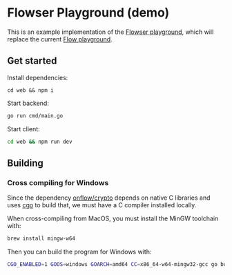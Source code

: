 # Flowser Playground (demo)

This is an example implementation of the [Flowser playground](https://github.com/onflow/developer-grants/issues/260), which will replace the current [Flow playground](https://play.flow.com/).

## Get started

Install dependencies:
```
cd web && npm i
```

Start backend:

```bash
go run cmd/main.go
```

Start client:

```bash
cd web && npm run dev
```

## Building

### Cross compiling for Windows

Since the dependency [onflow/crypto](https://github.com/onflow/crypto/tree/e9ca850f06dfd0e3f56fe0e3233c1ebb32b2e4d0) depends on native C libraries and uses [cgo](https://go.dev/wiki/cgo) to build that, we must have a C compiler installed locally.

When cross-compiling from MacOS, you must install the MinGW toolchain with:

```bash
brew install mingw-w64
```

Then you can build the program for Windows with:

```bash
CGO_ENABLED=1 GOOS=windows GOARCH=amd64 CC=x86_64-w64-mingw32-gcc go build cmd/main.go
```
